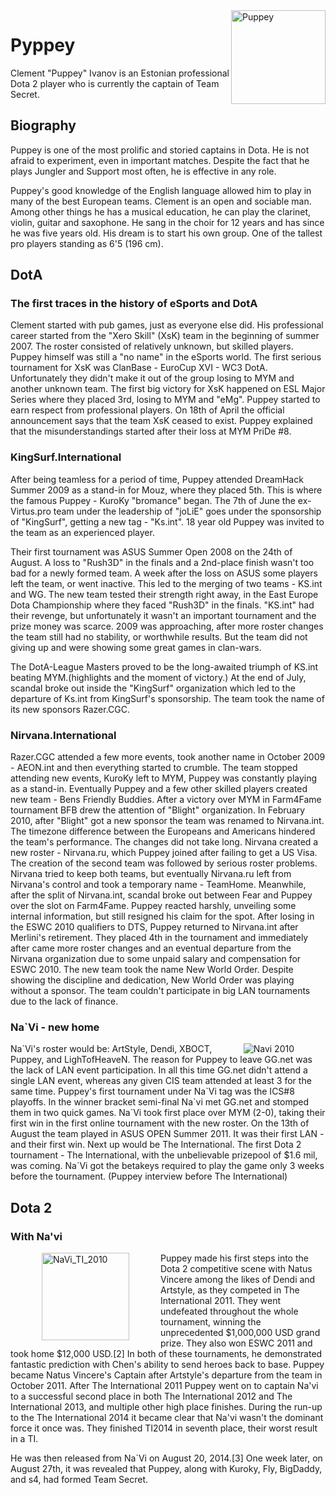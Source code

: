 <!DOCTYPE html>
<html lang="en">
<head>
	<style>
			table, th, td {
  border: 1px solid black;
  border-collapse: collapse;
}
            th, td {
  padding: 10px;
}
		    th, td {
  text-align: center;
}
		</style>
	<title>minu esimene leht</title>
	<meta charset="utf-8">
</head>
<body>
	<img src="https://gameinside.ua/wp-content/uploads/2020/01/team-secret-puppey-2019-1024x1022.jpg" alt="Puppey"
	style="float:right;width: 151;height: 150 ">
	<h1>Pyppey</h1>
	<p>Clement "Puppey" Ivanov is an Estonian professional Dota 2 player who is currently the captain of Team Secret.</p>
	<h2>Biography</h2>
	<p>Puppey is one of the most prolific and storied captains in Dota. He is not afraid to experiment, even in important matches. Despite the fact that he plays Jungler and Support most often, he is effective in any role.
	</p>
	<p>Puppey's good knowledge of the English language allowed him to play in many of the best European teams. Clement is an open and sociable man. Among other things he has a musical education, he can play the clarinet, violin, guitar and saxophone. He sang in the choir for 12 years and has since he was five years old. His dream is to start his own group. One of the tallest pro players standing as 6'5 (196 cm).</p>
	<h2>DotA</h2>
	<h3>The first traces in the history of eSports and DotA</h3>
	<p>Clement started with pub games, just as everyone else did. His professional career started from the "Xero Skill" (XsK) team in the beginning of summer 2007. The roster consisted of relatively unknown, but skilled players. Puppey himself was still a "no name" in the eSports world. The first serious tournament for XsK was ClanBase - EuroCup XVI - WC3 DotA. Unfortunately they didn't make it out of the group losing to MYM and another unknown team. The first big victory for XsK happened on ESL Major Series where they placed 3rd, losing to MYM and "eMg". Puppey started to earn respect from professional players. On 18th of April the official announcement says that the team XsK ceased to exist. Puppey explained that the misunderstandings started after their loss at MYM PriDe #8.</p>
	<h3>KingSurf.International</h3>
	<p>After being teamless for a period of time, Puppey attended DreamHack Summer 2009 as a stand-in for Mouz, where they placed 5th. This is where the famous Puppey - KuroKy "bromance" began. The 7th of June the ex-Virtus.pro team under the leadership of "joLiE" goes under the sponsorship of "KingSurf", getting a new tag - "Ks.int". 18 year old Puppey was invited to the team as an experienced player.</p>
	<p>Their first tournament was ASUS Summer Open 2008 on the 24th of August. A loss to "Rush3D" in the finals and a 2nd-place finish wasn't too bad for a newly formed team. A week after the loss on ASUS some players left the team, or went inactive. This led to the merging of two teams - KS.int and WG. The new team tested their strength right away, in the East Europe Dota Championship where they faced "Rush3D" in the finals. "KS.int" had their revenge, but unfortunately it wasn't an important tournament and the prize money was scarce. 2009 was approaching, after more roster changes the team still had no stability, or worthwhile results. But the team did not giving up and were showing some great games in clan-wars.</p>
	<p>The DotA-League Masters proved to be the long-awaited triumph of KS.int beating MYM.(highlights and the moment of victory.) At the end of July, scandal broke out inside the "KingSurf" organization which led to the departure of Ks.int from KingSurf's sponsorship. The team took the name of its new sponsors Razer.CGC.</p>
	<h3>Nirvana.International</h3>
	<p>Razer.CGC attended a few more events, took another name in October 2009 - AEON.int and then everything started to crumble. The team stopped attending new events, KuroKy left to MYM, Puppey was constantly playing as a stand-in. Eventually Puppey and a few other skilled players created new team - Bens Friendly Buddies. After a victory over MYM in Farm4Fame tournament BFB drew the attention of "Blight" organization. In February 2010, after "Blight" got a new sponsor the team was renamed to Nirvana.int. The timezone difference between the Europeans and Americans hindered the team's performance. The changes did not take long. Nirvana created a new roster - Nirvana.ru, which Puppey joined after failing to get a US Visa. The creation of the second team was followed by serious roster problems. Nirvana tried to keep both teams, but eventually Nirvana.ru left from Nirvana's control and took a temporary name - TeamHome. Meanwhile, after the split of Nirvana.int, scandal broke out between Fear and Puppey over the slot on Farm4Fame. Puppey reacted harshly, unveiling some internal information, but still resigned his claim for the spot. After losing in the ESWC 2010 qualifiers to DTS, Puppey returned to Nirvana.int after Merlini's retirement. They placed 4th in the tournament and immediately after came more roster changes and an eventual departure from the Nirvana organization due to some unpaid salary and compensation for ESWC 2010. The new team took the name New World Order. Despite showing the discipline and dedication, New World Order was playing without a sponsor. The team couldn't participate in big LAN tournaments due to the lack of finance.</p>
	<h3>Na`Vi - new home</h3>
	<img src="http://www.dotastar.ru/wp-content/uploads/2011/10/navidota.jpg" alt="Navi 2010" align="right" hspace="50">
	<p>Na`Vi's roster would be: ArtStyle, Dendi, XBOCT, Puppey, and LighTofHeaveN. The reason for Puppey to leave GG.net was the lack of LAN event participation. In all this time GG.net didn't attend a single LAN event, whereas any given CIS team attended at least 3 for the same time. Puppey's first tournament under Na`Vi tag was the ICS#8 playoffs. In the winner bracket semi-final Na`vi met GG.net and stomped them in two quick games. Na`Vi took first place over MYM (2-0), taking their first win in the first online tournament with the new roster. On the 13th of August the team played in ASUS OPEN Summer 2011. It was their first LAN - and their first win. Next up would be The International. The first Dota 2 tournament - The International, with the unbelievable prizepool of $1.6 mil, was coming. Na`Vi got the betakeys required to play the game only 3 weeks before the tournament. (Puppey interview before The International)</p>
	<h2>Dota 2</h2>
	<h3>With Na'vi</h3>
	<img src="https://www.3ona51.com/images/news/20110821/navi-dota2-champions.jpg" alt="NaVi_TI_2010" align="left" hspace="50" style="width: 140;height: 140">
	<p>Puppey made his first steps into the Dota 2 competitive scene with Natus Vincere among the likes of Dendi and Artstyle, as they competed in The International 2011. They went undefeated throughout the whole tournament, winning the unprecedented $1,000,000 USD grand prize. They also won ESWC 2011 and took home $12,000 USD.[2] In both of these tournaments, he demonstrated fantastic prediction with Chen's ability to send heroes back to base. Puppey became Natus Vincere's Captain after Artstyle's departure from the team in October 2011. After The International 2011 Puppey went on to captain Na'vi to a successful second place in both The International 2012 and The International 2013, and multiple other high place finishes. During the run-up to the The International 2014 it became clear that Na'vi wasn't the dominant force it once was. They finished TI2014 in seventh place, their worst result in a TI.</p>
	<p>He was then released from Na`Vi on August 20, 2014.[3] One week later, on August 27th, it was revealed that Puppey, along with Kuroky, Fly, BigDaddy, and s4, had formed Team Secret.</p>
</body>
<html>
